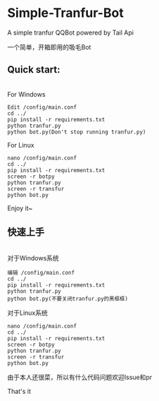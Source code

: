 # Simple-Tranfur-Bot
A simple tranfur QQBot powered by Tail Api

一个简单，开箱即用的吸毛Bot

## Quick start: ##
<br>
  For Windows 

    Edit /config/main.conf 
    cd ../
    pip install -r requirements.txt
    python tranfur.py
	python bot.py(Don't stop running tranfur.py)

  For Linux

    nano /config/main.conf 
    cd ../
    pip install -r requirements.txt
    screen -r botpy
    python tranfur.py
    screen -r transfur
    python bot.py

Enjoy it~

## 快速上手 ##
<br>
   对于Windows系统

    编辑 /config/main.conf 
    cd ../
    pip install -r requirements.txt
    python tranfur.py
	python bot.py(不要关闭tranfur.py的黑框框)     
   对于Linux系统

    nano /config/main.conf 
    cd ../
    pip install -r requirements.txt
    screen -r botpy
    python tranfur.py
    screen -r transfur
    python bot.py

由于本人还很菜，所以有什么代码问题欢迎Issue和pr

That's it